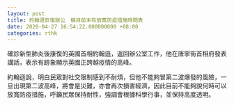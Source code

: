 ```yaml
---
layout: post
title: 約翰遜恢復辦公　稱目前未有放寬防疫措施時間表
date: 2020-04-27 16:54:22.000000000 +08:00
categories: rthk
---
```


確診新型肺炎後康復的英國首相約翰遜，返回辦公室工作，他在唐寧街首相府發表講話，表示有跡象顯示英國正跨越疫情的高峰。

約翰遜說，明白民眾對社交限制感到不耐煩，但他不能夠冒第二波爆發的風險，一旦出現第二波高峰，將會是災難，亦會再次損害經濟，因此目前不能夠說何時可以放寬防疫措施，呼籲民眾保持耐性，強調會根據科學行事，並保持高度透明。
